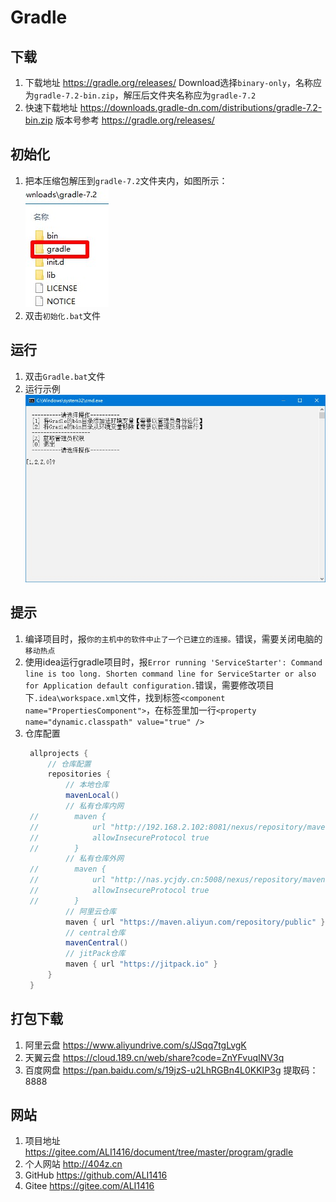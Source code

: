 # Gradle

## 下载
1. 下载地址 https://gradle.org/releases/ Download选择`binary-only`，名称应为`gradle-7.2-bin.zip`，解压后文件夹名称应为`gradle-7.2`
2. 快速下载地址 https://downloads.gradle-dn.com/distributions/gradle-7.2-bin.zip 版本号参考 https://gradle.org/releases/

## 初始化
1. 把本压缩包解压到`gradle-7.2`文件夹内，如图所示：  
![初始化示例](img/初始化示例.jpg)
2. 双击`初始化.bat`文件

## 运行
1. 双击`Gradle.bat`文件
2. 运行示例  
![运行示例](img/运行示例.jpg)

## 提示
1. 编译项目时，报`你的主机中的软件中止了一个已建立的连接。`错误，需要关闭电脑的`移动热点`
2. 使用idea运行gradle项目时，报`Error running 'ServiceStarter': Command line is too long. Shorten command line for ServiceStarter or also for Application default configuration.`错误，需要修改项目下`.idea\workspace.xml`文件，找到标签`<component name="PropertiesComponent">`，在标签里加一行`<property name="dynamic.classpath" value="true" />`
3. 仓库配置
   ```gradle
    allprojects {
        // 仓库配置
        repositories {
            // 本地仓库
            mavenLocal()
            // 私有仓库内网
    //        maven {
    //            url "http://192.168.2.102:8081/nexus/repository/maven-public/"
    //            allowInsecureProtocol true
    //        }
            // 私有仓库外网
    //        maven {
    //            url "http://nas.ycjdy.cn:5008/nexus/repository/maven-public/"
    //            allowInsecureProtocol true
    //        }
            // 阿里云仓库
            maven { url "https://maven.aliyun.com/repository/public" }
            // central仓库
            mavenCentral()
            // jitPack仓库
            maven { url "https://jitpack.io" }
        }
    }
   ```

## 打包下载
1. 阿里云盘 https://www.aliyundrive.com/s/JSqq7tgLvgK
2. 天翼云盘 https://cloud.189.cn/web/share?code=ZnYFvuqINV3q
3. 百度网盘 https://pan.baidu.com/s/19jzS-u2LhRGBn4L0KKIP3g 提取码：8888

## 网站
1. 项目地址 https://gitee.com/ALI1416/document/tree/master/program/gradle
2. 个人网站 http://404z.cn
3. GitHub https://github.com/ALI1416
4. Gitee https://gitee.com/ALI1416
